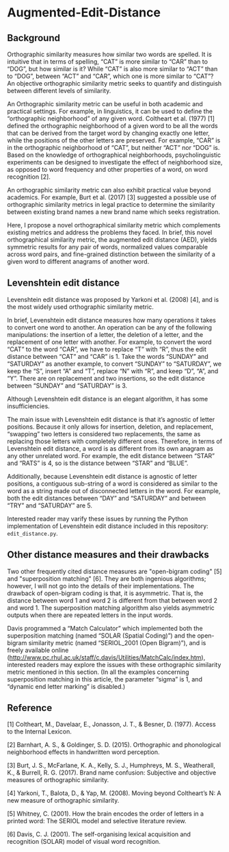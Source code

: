 # Augmented-Edit-Distance
## Background
Orthographic similarity measures how similar two words are spelled. It is intuitive that in terms of spelling, “CAT” is more similar to “CAR” than to “DOG”, but how similar is it? While “CAT” is also more similar to “ACT” than to “DOG”, between “ACT” and “CAR”, which one is more similar to “CAT”? An objective orthographic similarity metric seeks to quantify and distinguish between different levels of similarity.

An Orthographic similarity metric can be useful in both academic and practical settings. For example, in linguistics, it can be used to define the “orthographic neighborhood” of any given word. Coltheart et al. (1977) [1] defined the orthographic neighborhood of a given word to be all the words that can be derived from the target word by changing exactly one letter, while the positions of the other letters are preserved. For example, “CAR” is in the orthographic neighborhood of “CAT”, but neither “ACT” nor “DOG” is. Based on the knowledge of orthographical neighborhoods, psycholinguistic experiments can be designed to investigate the effect of neighborhood size, as opposed to word frequency and other properties of a word, on word recognition [2].

An orthographic similarity metric can also exhibit practical value beyond academics. For example, Burt et al. (2017) [3] suggested a possible use of orthographic similarity metrics in legal practice to determine the similarity between existing brand names a new brand name which seeks registration. 

Here, I propose a novel orthographical similarity metric which complements existing metrics and address the problems they faced. In brief, this novel orthographical similarity metric, the augmented edit distance (AED), yields symmetric results for any pair of words, normalized values comparable across word pairs, and fine-grained distinction between the similarity of a given word to different anagrams of another word.
## Levenshtein edit distance
Levenshtein edit distance was proposed by Yarkoni et al. (2008) [4], and is the most widely used orthographic similarity metric.

In brief, Levenshtein edit distance measures how many operations it takes to convert one word to another. An operation can be any of the following manipulations: the insertion of a letter, the deletion of a letter, and the replacement of one letter with another. For example, to convert the word “CAT” to the word “CAR”, we have to replace “T” with “R”, thus the edit distance between “CAT” and “CAR” is 1. Take the words “SUNDAY” and “SATURDAY” as another example, to convert “SUNDAY” to “SATURDAY”, we keep the “S”, insert “A” and “T”, replace “N” with “R”, and keep “D”, “A”, and “Y”. There are on replacement and two insertions, so the edit distance between “SUNDAY” and “SATURDAY” is 3.

Although Levenshtein edit distance is an elegant algorithm, it has some insufficiencies.

The main issue with Levenshtein edit distance is that it’s agnostic of letter positions. Because it only allows for insertion, deletion, and replacement, “swapping” two letters is considered two replacements, the same as replacing those letters with completely different ones. Therefore, in terms of Levenshtein edit distance, a word is as different from its own anagram as any other unrelated word. For example, the edit distance between “STAR” and “RATS” is 4, so is the distance between “STAR” and “BLUE”.

Additionally, because Levenshtein edit distance is agnostic of letter positions, a contiguous sub-string of a word is considered as similar to the word as a string made out of disconnected letters in the word. For example, both the edit distances between “DAY” and “SATURDAY” and between “TRY” and “SATURDAY” are 5.

Interested reader may varify these issues by running the Python implementation of Levenshtein edit distance included in this repository: `edit_distance.py`.
## Other distance measures and their drawbacks
Two other frequently cited distance measures are "open-bigram coding" [5] and "superposition matching" [6]. They are both ingenious algorithms; however, I will not go into the details of their implementations. The drawback of open-bigram coding is that, it is asymmetric. That is, the distance between word 1 and word 2 is different from that between word 2 and word 1. The superposition matching algorithm also yields asymmetric outputs when there are repeated letters in the input words. 

Davis programmed a “Match Calculator” which implemented both the superposition matching (named “SOLAR (Spatial Coding)”) and the open-bigram similarity metric (named “SERIOL_2001 (Open Bigram)”), and is freely available online (http://www.pc.rhul.ac.uk/staff/c.davis/Utilities/MatchCalc/index.htm), interested readers may explore the issues with these orthographic similarity metric mentioned in this section. (In all the examples concerning superposition matching in this article, the parameter “sigma” is 1, and “dynamic end letter marking” is disabled.)
## Reference
[1] Coltheart, M., Davelaar, E., Jonasson, J. T., & Besner, D. (1977). Access to the Internal Lexicon.

[2] Barnhart, A. S., & Goldinger, S. D. (2015). Orthographic and phonological neighborhood effects in handwritten word perception.

[3] Burt, J. S., McFarlane, K. A., Kelly, S. J., Humphreys, M. S., Weatherall, K., & Burrell, R. G. (2017). Brand name confusion: Subjective and objective measures of orthographic similarity.

[4] Yarkoni, T., Balota, D., & Yap, M. (2008). Moving beyond Coltheart’s N: A new measure of orthographic similarity.

[5] Whitney, C. (2001). How the brain encodes the order of letters in a printed word: The SERIOL model and selective literature review.

[6] Davis, C. J. (2001). The self-organising lexical acquisition and recognition (SOLAR) model of visual word recognition.
